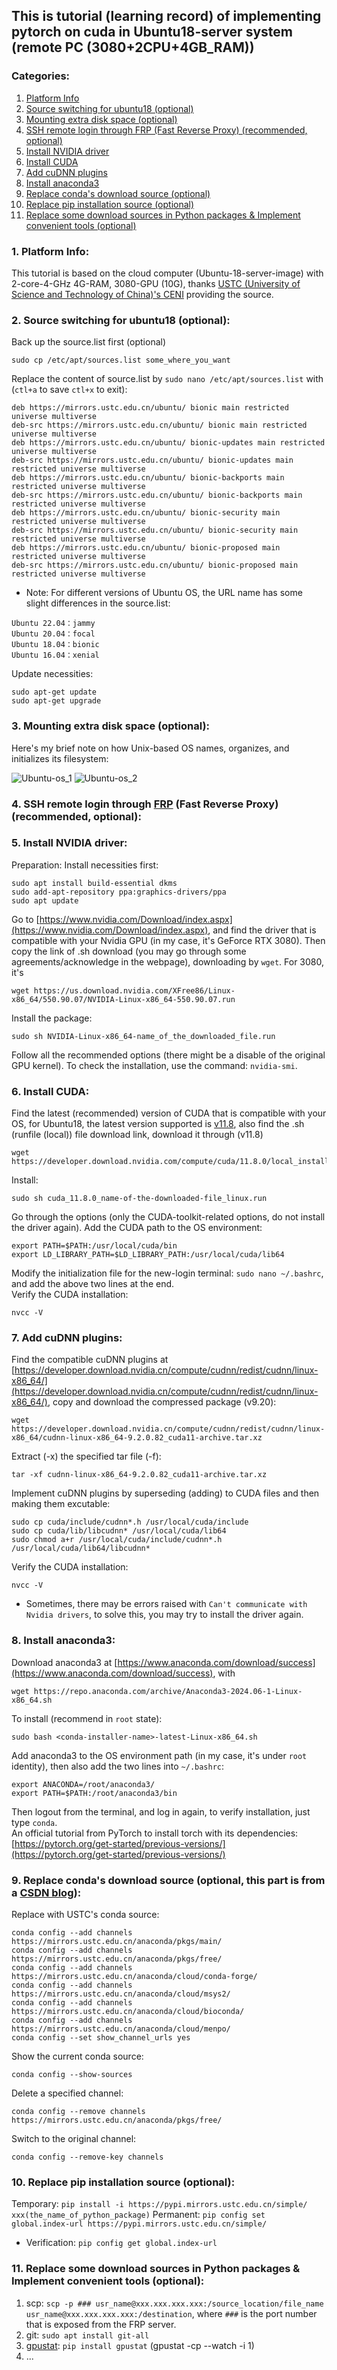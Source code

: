 ## This is tutorial (learning record) of implementing pytorch on cuda in Ubuntu18-server system (remote PC (3080+2CPU+4GB_RAM))

### Categories:
1. [Platform Info](https://github.com/TyBruceChen/Tutorial-Conda-and-cuDNN-installation-for-Pytorch/blob/main/README_virtual_env_Ubuntu18_server.md#1platform-info)
2. [Source switching for ubuntu18 (optional)](https://github.com/TyBruceChen/Tutorial-Conda-and-cuDNN-installation-for-Pytorch/blob/main/README_virtual_env_Ubuntu18_server.md#2source-switching-for-ubuntu18-optional)
3. [Mounting extra disk space (optional)](https://github.com/TyBruceChen/Tutorial-Conda-and-cuDNN-installation-for-Pytorch/blob/main/README_virtual_env_Ubuntu18_server.md#3-mounting-extra-disk-space-optional)
4. [SSH remote login through FRP (Fast Reverse Proxy) (recommended, optional)](https://github.com/TyBruceChen/Tutorial-Conda-and-cuDNN-installation-for-Pytorch/blob/main/README_virtual_env_Ubuntu18_server.md#4-ssh-remote-login-through-frp-fast-reverse-proxy-recommended-optional)
5. [Install NVIDIA driver](https://github.com/TyBruceChen/Tutorial-Conda-and-cuDNN-installation-for-Pytorch/blob/main/README_virtual_env_Ubuntu18_server.md#5-install-nvidia-driver)
6. [Install CUDA](https://github.com/TyBruceChen/Tutorial-Conda-and-cuDNN-installation-for-Pytorch/blob/main/README_virtual_env_Ubuntu18_server.md#6-Install-CUDA)
7. [Add cuDNN plugins](https://github.com/TyBruceChen/Tutorial-Conda-and-cuDNN-installation-for-Pytorch/blob/main/README_virtual_env_Ubuntu18_server.md#7-Add-cuDNN-plugins)
8. [Install anaconda3](https://github.com/TyBruceChen/Tutorial-Conda-and-cuDNN-installation-for-Pytorch/blob/main/README_virtual_env_Ubuntu18_server.md#8-install-anaconda3)
9. [Replace conda's download source (optional)](https://github.com/TyBruceChen/Tutorial-Conda-and-cuDNN-installation-for-Pytorch/blob/main/README_virtual_env_Ubuntu18_server.md#9-replace-condas-download-source-optional-this-part-is-from-a-csdn-blog)
10. [Replace pip installation source (optional)](https://github.com/TyBruceChen/Tutorial-Conda-and-cuDNN-installation-for-Pytorch/blob/main/README_virtual_env_Ubuntu18_server.md#10-replace-pip-installation-source-optional)
11. [Replace some download sources in Python packages & Implement convenient tools (optional)](https://github.com/TyBruceChen/Tutorial-Conda-and-cuDNN-installation-for-Pytorch/blob/main/README_virtual_env_Ubuntu18_server.md#11-replace-some-download-sources-in-python-packages--implement-convinient-tools-optional)

### 1. Platform Info:

This tutorial is based on the cloud computer (Ubuntu-18-server-image) with 2-core-4-GHz 4G-RAM, 3080-GPU (10G), thanks [USTC (University of Science and Technology of China)'s CENI](https://ceni.ustc.edu.cn/land) providing the source.

### 2. Source switching for ubuntu18 (optional):
Back up the source.list first (optional)
```
sudo cp /etc/apt/sources.list some_where_you_want
```
Replace the content of source.list by ```sudo nano /etc/apt/sources.list``` with (```ctl+a``` to save ```ctl+x``` to exit):
```
deb https://mirrors.ustc.edu.cn/ubuntu/ bionic main restricted universe multiverse
deb-src https://mirrors.ustc.edu.cn/ubuntu/ bionic main restricted universe multiverse
deb https://mirrors.ustc.edu.cn/ubuntu/ bionic-updates main restricted universe multiverse
deb-src https://mirrors.ustc.edu.cn/ubuntu/ bionic-updates main restricted universe multiverse
deb https://mirrors.ustc.edu.cn/ubuntu/ bionic-backports main restricted universe multiverse
deb-src https://mirrors.ustc.edu.cn/ubuntu/ bionic-backports main restricted universe multiverse
deb https://mirrors.ustc.edu.cn/ubuntu/ bionic-security main restricted universe multiverse
deb-src https://mirrors.ustc.edu.cn/ubuntu/ bionic-security main restricted universe multiverse
deb https://mirrors.ustc.edu.cn/ubuntu/ bionic-proposed main restricted universe multiverse
deb-src https://mirrors.ustc.edu.cn/ubuntu/ bionic-proposed main restricted universe multiverse
```
* Note: For different versions of Ubuntu OS, the URL name has some slight differences in the source.list:
```
Ubuntu 22.04：jammy
Ubuntu 20.04：focal
Ubuntu 18.04：bionic
Ubuntu 16.04：xenial
```
Update necessities:
```
sudo apt-get update
sudo apt-get upgrade
```

### 3. Mounting extra disk space (optional):

Here's my brief note on how Unix-based OS names, organizes, and initializes its filesystem:

![Ubuntu-os_1](images/6B9A6D0C-4C7C-4B0B-8EF3-BF538E44F127_1_102_o.jpeg)
![Ubuntu-os_2](images/1BB0BA75-1D06-4087-9DDB-C85ECFDAA168_1_101_o.jpeg)

### 4. SSH remote login through [FRP](https://github.com/fatedier/frp) (Fast Reverse Proxy) (recommended, optional):

### 5. Install NVIDIA driver:
Preparation: Install necessities first:
```
sudo apt install build-essential dkms
sudo add-apt-repository ppa:graphics-drivers/ppa
sudo apt update
```
Go to [https://www.nvidia.com/Download/index.aspx](https://www.nvidia.com/Download/index.aspx), and find the driver that is compatible with your Nvidia GPU (in my case, it's GeForce RTX 3080). Then copy the link of .sh download (you may go through some agreements/acknowledge in the webpage), downloading by ```wget```. For 3080, it's 
```
wget https://us.download.nvidia.com/XFree86/Linux-x86_64/550.90.07/NVIDIA-Linux-x86_64-550.90.07.run
```
Install the package:
```
sudo sh NVIDIA-Linux-x86_64-name_of_the_downloaded_file.run
```
Follow all the recommended options (there might be a disable of the original GPU kernel). To check the installation, use the command: ```nvidia-smi```.

### 6. Install CUDA:
Find the latest (recommended) version of CUDA that is compatible with your OS, for Ubuntu18, the latest version supported is [v11.8](https://developer.nvidia.com/cuda-11-8-0-download-archive?target_os=Linux&target_arch=x86_64&Distribution=Ubuntu&target_version=18.04&target_type=runfile_local), also find the .sh (runfile (local)) file download link, download it through (v11.8)
```
wget https://developer.download.nvidia.com/compute/cuda/11.8.0/local_installers/cuda_11.8.0_520.61.05_linux.run
```
Install:
```
sudo sh cuda_11.8.0_name-of-the-downloaded-file_linux.run
```
Go through the options (only the CUDA-toolkit-related options, do not install the driver again). <be>
Add the CUDA path to the OS environment: 
```
export PATH=$PATH:/usr/local/cuda/bin
export LD_LIBRARY_PATH=$LD_LIBRARY_PATH:/usr/local/cuda/lib64
```
Modify the initialization file for the new-login terminal: ```sudo nano ~/.bashrc```, and add the above two lines at the end. <br>
Verify the CUDA installation:
```
nvcc -V
```

### 7. Add cuDNN plugins:
Find the compatible cuDNN plugins at [https://developer.download.nvidia.cn/compute/cudnn/redist/cudnn/linux-x86_64/](https://developer.download.nvidia.cn/compute/cudnn/redist/cudnn/linux-x86_64/), copy and download the compressed package (v9.20):
```
wget https://developer.download.nvidia.cn/compute/cudnn/redist/cudnn/linux-x86_64/cudnn-linux-x86_64-9.2.0.82_cuda11-archive.tar.xz
```
Extract (-x) the specified tar file (-f):
```
tar -xf cudnn-linux-x86_64-9.2.0.82_cuda11-archive.tar.xz
```
Implement cuDNN plugins by superseding (adding) to CUDA files and then making them excutable:
```
sudo cp cuda/include/cudnn*.h /usr/local/cuda/include
sudo cp cuda/lib/libcudnn* /usr/local/cuda/lib64
sudo chmod a+r /usr/local/cuda/include/cudnn*.h /usr/local/cuda/lib64/libcudnn*
```
Verify the CUDA installation:
```
nvcc -V
```
* Sometimes, there may be errors raised with ```Can't communicate with Nvidia drivers```, to solve this, you may try to install the driver again.

### 8. Install anaconda3:
Download anaconda3 at [https://www.anaconda.com/download/success](https://www.anaconda.com/download/success), with 
```
wget https://repo.anaconda.com/archive/Anaconda3-2024.06-1-Linux-x86_64.sh
```
To install (recommend in ```root``` state): 
```
sudo bash <conda-installer-name>-latest-Linux-x86_64.sh
```
Add anaconda3 to the OS environment path (in my case, it's under ```root``` identity), then also add the two lines into ```~/.bashrc```:
```
export ANACONDA=/root/anaconda3/
export PATH=$PATH:/root/anaconda3/bin
```
Then logout from the terminal, and log in again, to verify installation, just type ```conda```. <br>
An official tutorial from PyTorch to install torch with its dependencies: [https://pytorch.org/get-started/previous-versions/](https://pytorch.org/get-started/previous-versions/)

### 9. Replace conda's download source (optional, this part is from a [CSDN blog](https://blog.csdn.net/qq_44827847/article/details/133315853)):
Replace with USTC's conda source:
```
conda config --add channels https://mirrors.ustc.edu.cn/anaconda/pkgs/main/
conda config --add channels https://mirrors.ustc.edu.cn/anaconda/pkgs/free/
conda config --add channels https://mirrors.ustc.edu.cn/anaconda/cloud/conda-forge/
conda config --add channels https://mirrors.ustc.edu.cn/anaconda/cloud/msys2/
conda config --add channels https://mirrors.ustc.edu.cn/anaconda/cloud/bioconda/
conda config --add channels https://mirrors.ustc.edu.cn/anaconda/cloud/menpo/
conda config --set show_channel_urls yes
```
Show the current conda source:
```
conda config --show-sources
```
Delete a specified channel:
```
conda config --remove channels https://mirrors.ustc.edu.cn/anaconda/pkgs/free/
```
Switch to the original channel:
```
conda config --remove-key channels
```

### 10. Replace pip installation source (optional):
Temporary:
```pip install -i https://pypi.mirrors.ustc.edu.cn/simple/ xxx(the_name_of_python_package)```
Permanent:
```pip config set global.index-url https://pypi.mirrors.ustc.edu.cn/simple/```
* Verification: ```pip config get global.index-url```

### 11. Replace some download sources in Python packages & Implement convenient tools (optional): 
1. scp: ```scp -p ### usr_name@xxx.xxx.xxx.xxx:/source_location/file_name usr_name@xxx.xxx.xxx.xxx:/destination```, where ```###``` is the port number that is exposed from the FRP server.
2. git:
```sudo apt install git-all```
3. [gpustat](https://github.com/wookayin/gpustat):
```pip install gpustat``` (gpustat -cp --watch -i 1)
4. ...
